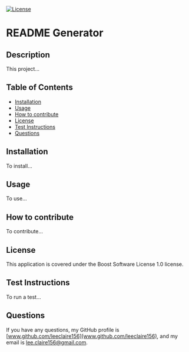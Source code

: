[![License](https://img.shields.io/badge/License-Boost%20Software%20License%201.0-red.svg)](https://choosealicense.com/licenses/bsl-1.0)
# README Generator
  
  ## Description

  This project...
  
  ## Table of Contents
  - [Installation](#installation)
  - [Usage](#usage)
  - [How to contribute](#how-to-contribute)
  - [License](#license)
  - [Test Instructions](#test-instructions)
  - [Questions](#questions)

  ## Installation

  To install...

  ## Usage
  
  To use...
  
  ## How to contribute
  
  To contribute...

## License

This application is covered under the Boost Software License 1.0 license.

## Test Instructions

  To run a test...
    
  ## Questions
  
  If you have any questions, my GitHub profile is [www.github.com/leeclaire156](www.github.com/leeclaire156), and my email is [lee.claire156@gmail.com](mailto:lee.claire156@gmail.com).
